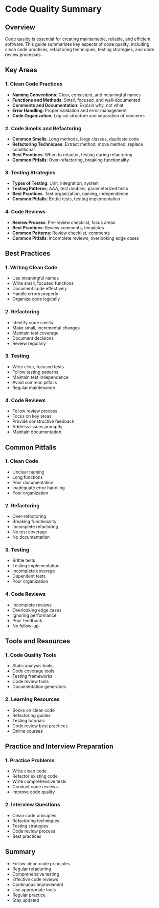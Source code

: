 # Code Quality Summary

## Overview
Code quality is essential for creating maintainable, reliable, and efficient software. This guide summarizes key aspects of code quality, including clean code practices, refactoring techniques, testing strategies, and code review processes.

## Key Areas

### 1. Clean Code Practices
- **Naming Conventions**: Clear, consistent, and meaningful names
- **Functions and Methods**: Small, focused, and well-documented
- **Comments and Documentation**: Explain why, not what
- **Error Handling**: Proper validation and error management
- **Code Organization**: Logical structure and separation of concerns

### 2. Code Smells and Refactoring
- **Common Smells**: Long methods, large classes, duplicate code
- **Refactoring Techniques**: Extract method, move method, replace conditional
- **Best Practices**: When to refactor, testing during refactoring
- **Common Pitfalls**: Over-refactoring, breaking functionality

### 3. Testing Strategies
- **Types of Testing**: Unit, integration, system
- **Testing Patterns**: AAA, test doubles, parameterized tests
- **Best Practices**: Test organization, naming, independence
- **Common Pitfalls**: Brittle tests, testing implementation

### 4. Code Reviews
- **Review Process**: Pre-review checklist, focus areas
- **Best Practices**: Review comments, templates
- **Common Patterns**: Review checklist, comments
- **Common Pitfalls**: Incomplete reviews, overlooking edge cases

## Best Practices

### 1. Writing Clean Code
- Use meaningful names
- Write small, focused functions
- Document code effectively
- Handle errors properly
- Organize code logically

### 2. Refactoring
- Identify code smells
- Make small, incremental changes
- Maintain test coverage
- Document decisions
- Review regularly

### 3. Testing
- Write clear, focused tests
- Follow testing patterns
- Maintain test independence
- Avoid common pitfalls
- Regular maintenance

### 4. Code Reviews
- Follow review process
- Focus on key areas
- Provide constructive feedback
- Address issues promptly
- Maintain documentation

## Common Pitfalls

### 1. Clean Code
- Unclear naming
- Long functions
- Poor documentation
- Inadequate error handling
- Poor organization

### 2. Refactoring
- Over-refactoring
- Breaking functionality
- Incomplete refactoring
- No test coverage
- No documentation

### 3. Testing
- Brittle tests
- Testing implementation
- Incomplete coverage
- Dependent tests
- Poor organization

### 4. Code Reviews
- Incomplete reviews
- Overlooking edge cases
- Ignoring performance
- Poor feedback
- No follow-up

## Tools and Resources

### 1. Code Quality Tools
- Static analysis tools
- Code coverage tools
- Testing frameworks
- Code review tools
- Documentation generators

### 2. Learning Resources
- Books on clean code
- Refactoring guides
- Testing tutorials
- Code review best practices
- Online courses

## Practice and Interview Preparation

### 1. Practice Problems
- Write clean code
- Refactor existing code
- Write comprehensive tests
- Conduct code reviews
- Improve code quality

### 2. Interview Questions
- Clean code principles
- Refactoring techniques
- Testing strategies
- Code review process
- Best practices

## Summary
- Follow clean code principles
- Regular refactoring
- Comprehensive testing
- Effective code reviews
- Continuous improvement
- Use appropriate tools
- Regular practice
- Stay updated 